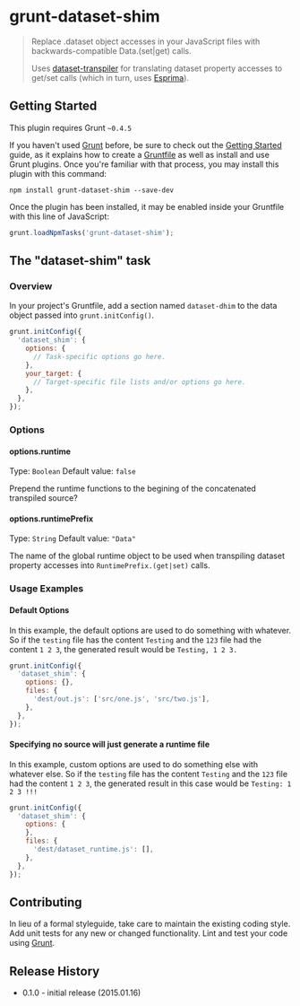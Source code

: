 # grunt-dataset-shim

> Replace .dataset object accesses in your JavaScript files with backwards-compatible Data.(set|get) calls.
>
> Uses [dataset-transpiler](https://github.com/flaki/dataset-transpiler/) for translating dataset property accesses to get/set calls (which in turn, uses [Esprima](http://esprima.org/)).

## Getting Started
This plugin requires Grunt `~0.4.5`

If you haven't used [Grunt](http://gruntjs.com/) before, be sure to check out the [Getting Started](http://gruntjs.com/getting-started) guide, as it explains how to create a [Gruntfile](http://gruntjs.com/sample-gruntfile) as well as install and use Grunt plugins. Once you're familiar with that process, you may install this plugin with this command:

```shell
npm install grunt-dataset-shim --save-dev
```

Once the plugin has been installed, it may be enabled inside your Gruntfile with this line of JavaScript:

```js
grunt.loadNpmTasks('grunt-dataset-shim');
```

## The "dataset-shim" task

### Overview
In your project's Gruntfile, add a section named `dataset-dhim` to the data object passed into `grunt.initConfig()`.

```js
grunt.initConfig({
  'dataset_shim': {
    options: {
      // Task-specific options go here.
    },
    your_target: {
      // Target-specific file lists and/or options go here.
    },
  },
});
```

### Options

#### options.runtime
Type: `Boolean`
Default value: `false`

Prepend the runtime functions to the begining of the concatenated transpiled source?

#### options.runtimePrefix
Type: `String`
Default value: `"Data"`

The name of the global runtime object to be used when transpiling dataset property accesses into `RuntimePrefix.(get|set)` calls.

### Usage Examples

#### Default Options
In this example, the default options are used to do something with whatever. So if the `testing` file has the content `Testing` and the `123` file had the content `1 2 3`, the generated result would be `Testing, 1 2 3.`

```js
grunt.initConfig({
  'dataset_shim': {
    options: {},
    files: {
      'dest/out.js': ['src/one.js', 'src/two.js'],
    },
  },
});
```

#### Specifying no source will just generate a runtime file
In this example, custom options are used to do something else with whatever else. So if the `testing` file has the content `Testing` and the `123` file had the content `1 2 3`, the generated result in this case would be `Testing: 1 2 3 !!!`

```js
grunt.initConfig({
  'dataset_shim': {
    options: {
    },
    files: {
      'dest/dataset_runtime.js': [],
    },
  },
});
```

## Contributing
In lieu of a formal styleguide, take care to maintain the existing coding style. Add unit tests for any new or changed functionality. Lint and test your code using [Grunt](http://gruntjs.com/).

## Release History
* 0.1.0 - initial release (2015.01.16)
